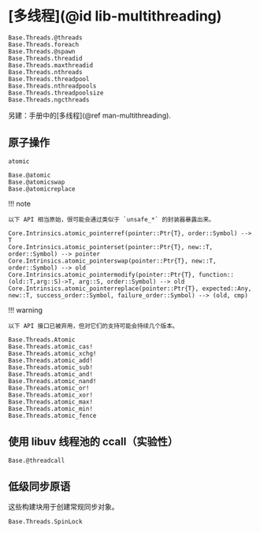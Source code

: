 # [多线程](@id lib-multithreading)

```@docs
Base.Threads.@threads
Base.Threads.foreach
Base.Threads.@spawn
Base.Threads.threadid
Base.Threads.maxthreadid
Base.Threads.nthreads
Base.Threads.threadpool
Base.Threads.nthreadpools
Base.Threads.threadpoolsize
Base.Threads.ngcthreads
```

另建：手册中的[多线程](@ref man-multithreading).

## 原子操作

```@docs
atomic
```

```@docs
Base.@atomic
Base.@atomicswap
Base.@atomicreplace
```

!!! note

    以下 API 相当原始，很可能会通过类似于 `unsafe_*` 的封装器暴露出来。

```
Core.Intrinsics.atomic_pointerref(pointer::Ptr{T}, order::Symbol) --> T
Core.Intrinsics.atomic_pointerset(pointer::Ptr{T}, new::T, order::Symbol) --> pointer
Core.Intrinsics.atomic_pointerswap(pointer::Ptr{T}, new::T, order::Symbol) --> old
Core.Intrinsics.atomic_pointermodify(pointer::Ptr{T}, function::(old::T,arg::S)->T, arg::S, order::Symbol) --> old
Core.Intrinsics.atomic_pointerreplace(pointer::Ptr{T}, expected::Any, new::T, success_order::Symbol, failure_order::Symbol) --> (old, cmp)
```

!!! warning

    以下 API 接口已被弃用，但对它们的支持可能会持续几个版本。

```@docs
Base.Threads.Atomic
Base.Threads.atomic_cas!
Base.Threads.atomic_xchg!
Base.Threads.atomic_add!
Base.Threads.atomic_sub!
Base.Threads.atomic_and!
Base.Threads.atomic_nand!
Base.Threads.atomic_or!
Base.Threads.atomic_xor!
Base.Threads.atomic_max!
Base.Threads.atomic_min!
Base.Threads.atomic_fence
```

## 使用 libuv 线程池的 ccall（实验性）

```@docs
Base.@threadcall
```

## 低级同步原语

这些构建块用于创建常规同步对象。

```@docs
Base.Threads.SpinLock
```
